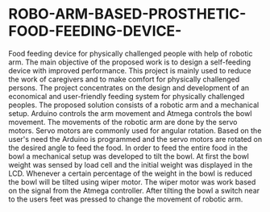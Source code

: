 # ROBO-ARM-BASED-PROSTHETIC-FOOD-FEEDING-DEVICE-
 Food feeding device for physically challenged people with help of robotic arm.
          The main objective of the proposed work is to design a self-feeding device with
improved performance. This project is mainly used to reduce the work of caregivers and to
make comfort for physically challenged persons. The project concentrates on the design and
development of an economical and user-friendly feeding system for physically challenged
peoples.
           The proposed solution consists of a robotic arm and a mechanical setup. Arduino
controls the arm movement and Atmega controls the bowl movement. The movements of the
robotic arm are done by the servo motors. Servo motors are commonly used for angular
rotation. Based on the user's need the Arduino is programmed and the servo motors are
rotated on the desired angle to feed the food. In order to feed the entire food in the bowl a
mechanical setup was developed to tilt the bowl. At first the bowl weight was sensed by load
cell and the initial weight was displayed in the LCD. Whenever a certain percentage of the
weight in the bowl is reduced the bowl will be tilted using wiper motor. The wiper motor was
work based on the signal from the Atmega controller. After tilting the bowl a switch near to
the users feet was pressed to change the movement of robotic arm.

